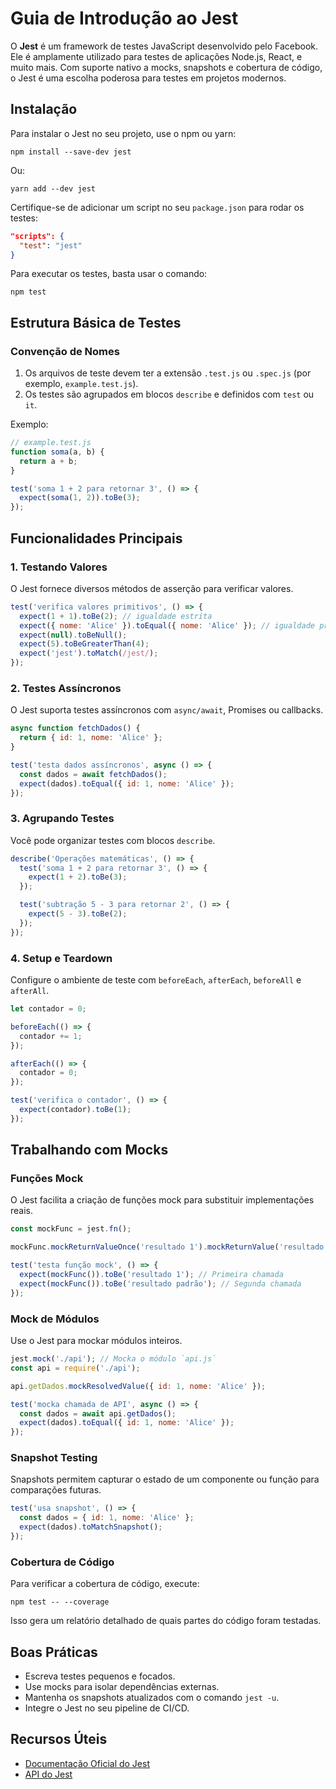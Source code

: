 
# Guia de Introdução ao Jest

O **Jest** é um framework de testes JavaScript desenvolvido pelo Facebook. Ele é amplamente utilizado para testes de aplicações Node.js, React, e muito mais. Com suporte nativo a mocks, snapshots e cobertura de código, o Jest é uma escolha poderosa para testes em projetos modernos.

## Instalação

Para instalar o Jest no seu projeto, use o npm ou yarn:

```
npm install --save-dev jest
```

Ou:

```
yarn add --dev jest
```

Certifique-se de adicionar um script no seu `package.json` para rodar os testes:

```json
"scripts": {
  "test": "jest"
}
```

Para executar os testes, basta usar o comando:

```
npm test
```

## Estrutura Básica de Testes

### Convenção de Nomes

1. Os arquivos de teste devem ter a extensão `.test.js` ou `.spec.js` (por exemplo, `example.test.js`).
2. Os testes são agrupados em blocos `describe` e definidos com `test` ou `it`.

Exemplo:

```javascript
// example.test.js
function soma(a, b) {
  return a + b;
}

test('soma 1 + 2 para retornar 3', () => {
  expect(soma(1, 2)).toBe(3);
});
```

## Funcionalidades Principais

### 1. Testando Valores

O Jest fornece diversos métodos de asserção para verificar valores.

```javascript
test('verifica valores primitivos', () => {
  expect(1 + 1).toBe(2); // igualdade estrita
  expect({ nome: 'Alice' }).toEqual({ nome: 'Alice' }); // igualdade profunda
  expect(null).toBeNull();
  expect(5).toBeGreaterThan(4);
  expect('jest').toMatch(/jest/);
});
```

### 2. Testes Assíncronos

O Jest suporta testes assíncronos com `async/await`, Promises ou callbacks.

```javascript
async function fetchDados() {
  return { id: 1, nome: 'Alice' };
}

test('testa dados assíncronos', async () => {
  const dados = await fetchDados();
  expect(dados).toEqual({ id: 1, nome: 'Alice' });
});
```

### 3. Agrupando Testes

Você pode organizar testes com blocos `describe`.

```javascript
describe('Operações matemáticas', () => {
  test('soma 1 + 2 para retornar 3', () => {
    expect(1 + 2).toBe(3);
  });

  test('subtração 5 - 3 para retornar 2', () => {
    expect(5 - 3).toBe(2);
  });
});
```

### 4. Setup e Teardown

Configure o ambiente de teste com `beforeEach`, `afterEach`, `beforeAll` e `afterAll`.

```javascript
let contador = 0;

beforeEach(() => {
  contador += 1;
});

afterEach(() => {
  contador = 0;
});

test('verifica o contador', () => {
  expect(contador).toBe(1);
});
```

## Trabalhando com Mocks

### Funções Mock

O Jest facilita a criação de funções mock para substituir implementações reais.

```javascript
const mockFunc = jest.fn();

mockFunc.mockReturnValueOnce('resultado 1').mockReturnValue('resultado padrão');

test('testa função mock', () => {
  expect(mockFunc()).toBe('resultado 1'); // Primeira chamada
  expect(mockFunc()).toBe('resultado padrão'); // Segunda chamada
});
```

### Mock de Módulos

Use o Jest para mockar módulos inteiros.

```javascript
jest.mock('./api'); // Mocka o módulo `api.js`
const api = require('./api');

api.getDados.mockResolvedValue({ id: 1, nome: 'Alice' });

test('mocka chamada de API', async () => {
  const dados = await api.getDados();
  expect(dados).toEqual({ id: 1, nome: 'Alice' });
});
```

### Snapshot Testing

Snapshots permitem capturar o estado de um componente ou função para comparações futuras.

```javascript
test('usa snapshot', () => {
  const dados = { id: 1, nome: 'Alice' };
  expect(dados).toMatchSnapshot();
});
```

### Cobertura de Código

Para verificar a cobertura de código, execute:

```
npm test -- --coverage
```

Isso gera um relatório detalhado de quais partes do código foram testadas.

## Boas Práticas

- Escreva testes pequenos e focados.
- Use mocks para isolar dependências externas.
- Mantenha os snapshots atualizados com o comando `jest -u`.
- Integre o Jest no seu pipeline de CI/CD.

## Recursos Úteis

- [Documentação Oficial do Jest](https://jestjs.io/)
- [API do Jest](https://jestjs.io/docs/api)
